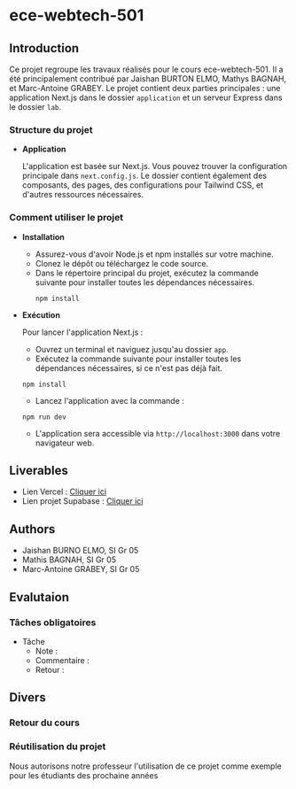 # ece-webtech-501

## Introduction
Ce projet regroupe les travaux réalisés pour le cours ece-webtech-501. Il a été principalement contribué par Jaishan BURTON ELMO, Mathys BAGNAH, et Marc-Antoine GRABEY. Le projet contient deux parties principales : une application Next.js dans le dossier `application` et un serveur Express dans le dossier `lab`.

### Structure du projet

- **Application**
  
  L'application est basée sur Next.js. Vous pouvez trouver la configuration principale dans `next.config.js`. Le dossier contient également des composants, des pages, des configurations pour Tailwind CSS, et d'autres ressources nécessaires.

### Comment utiliser le projet

- **Installation**
  - Assurez-vous d'avoir Node.js et npm installés sur votre machine.
  - Clonez le dépôt ou téléchargez le code source.
  - Dans le répertoire principal du projet, exécutez la commande suivante pour installer toutes les dépendances nécessaires.
    ```
    npm install
    ```

- **Exécution**

    Pour lancer l'application Next.js :
    
    - Ouvrez un terminal et naviguez jusqu'au dossier `app`.
    - Exécutez la commande suivante pour installer toutes les dépendances nécessaires, si ce n'est pas déjà fait.
    ```
    npm install
    ```
    - Lancez l'application avec la commande :
    ```
    npm run dev
    ```
    - L'application sera accessible via `http://localhost:3000` dans votre navigateur web.
 
## Liverables
-  Lien Vercel : [Cliquer ici]()
-  Lien projet Supabase : [Cliquer ici]()

## Authors
- Jaishan BURNO ELMO, SI Gr 05
- Mathis BAGNAH, SI Gr 05
- Marc-Antoine GRABEY, SI Gr 05

## Evalutaion

### Tâches obligatoires

- Tâche
  - Note :
  - Commentaire :
  - Retour :
 
## Divers

### Retour du cours


### Réutilisation du projet
 Nous autorisons notre professeur l'utilisation de ce projet comme exemple pour les étudiants des prochaine années

